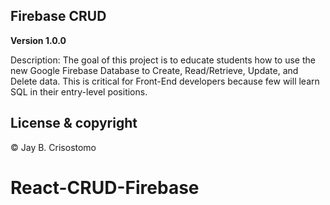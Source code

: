 ## Firebase CRUD

**Version 1.0.0** 

Description:
The goal of this project is to educate students how to use the new Google Firebase Database to Create, Read/Retrieve, Update, and Delete data. This is critical for Front-End developers because few will learn SQL in their entry-level positions.


## License & copyright

© Jay B. Crisostomo
# React-CRUD-Firebase
